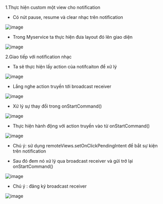 1.Thực hiện custom một view cho notification
- Có nút pause, resume và clear nhạc trên notification

![image](https://user-images.githubusercontent.com/65121835/185851391-260934ac-63c1-4a1b-93a1-a8e9b498c2f3.png)

- Trong Myservice ta thực hiện đưa layout đó lên giao diện

![image](https://user-images.githubusercontent.com/65121835/185851531-db072513-e7e5-4c89-b5de-21ac680a49d8.png)

2.Giao tiếp với notification nhạc 

- Ta sẽ thực hiện lấy action của notifcaiton để xử lý 

![image](https://user-images.githubusercontent.com/65121835/185851785-b8b7686a-933a-4b80-9c11-ccd99c03ddd6.png)

- Lắng nghe action truyền tới broadcast receiver

![image](https://user-images.githubusercontent.com/65121835/185851904-f5a878aa-4c77-4ccb-9861-b965d3b4fe15.png)

- Xử lý sự thay đổi trong onStartCommand()

![image](https://user-images.githubusercontent.com/65121835/185852008-7ddc9f8c-a423-4b17-b325-6716cfbd50cc.png)


- Thực hiện hành động với action truyền vào từ onStartCommand()

![image](https://user-images.githubusercontent.com/65121835/185852078-16ca11ca-f9c9-42e3-b09e-9de1e83a6acd.png)

- Chú ý: sử dụng remoteViews.setOnClickPendingIntent để bắt sự kiện trên notification
+ Sau đó đem nó xử lý qua broadcast receiver và gửi trở lại onStartCommand()

![image](https://user-images.githubusercontent.com/65121835/185852237-ad7f71fe-600c-4386-96b3-4d9354525b8a.png)

- Chú ý : đăng ký broadcast receiver

![image](https://user-images.githubusercontent.com/65121835/185852424-d6031cad-137e-4fda-9b95-f21f4211b28b.png)


